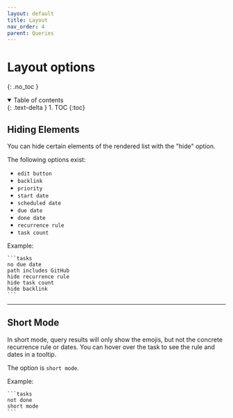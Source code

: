 ```yaml
---
layout: default
title: Layout
nav_order: 4
parent: Queries
---
```


# Layout options
{: .no_toc }

<details open markdown="block">
  <summary>
    Table of contents
  </summary>
  {: .text-delta }
1. TOC
{:toc}
</details>

## Hiding Elements

You can hide certain elements of the rendered list with the "hide" option.

The following options exist:

- `edit button`
- `backlink`
- `priority`
- `start date`
- `scheduled date`
- `due date`
- `done date`
- `recurrence rule`
- `task count`

Example:

    ```tasks
    no due date
    path includes GitHub
    hide recurrence rule
    hide task count
    hide backlink
    ```

---

## Short Mode

In short mode, query results will only show the emojis, but not the concrete recurrence rule or dates.
You can hover over the task to see the rule and dates in a tooltip.

The option is `short mode`.

Example:

    ```tasks
    not done
    short mode
    ```
